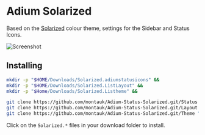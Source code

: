 Adium Solarized
===============

Based on the [Solarized](http://ethanschoonover.com/solarized) colour theme, settings for the
Sidebar and Status Icons. 

![Screenshot](https://raw.github.com/montauk/Adium-Status-Solarized/master/screenshot.png)


Installing
----------
```bash
mkdir -p "$HOME/Downloads/Solarized.adiumstatusicons" &&
mkdir -p "$HOME/Downloads/Solarized.ListLayout" &&
mkdir -p "$Home/Downloads/Solarized.Listheme" &&

git clone https://github.com/montauk/Adium-Status-Solarized.git/Status "$HOME/Downloads/Solarized.adiumstatusicons" &&
git clone https://github.com/montauk/Adium-Status-Solarized.git/Layout "$HOME/Downloads/Solarized.ListLayout" &&
git clone https://github.com/montauk/Adium-Status-Solarized.git/Theme "$HOME/Downloads/Solarized.ListTheme" 
```
Click on the `Solarized.*` files in your download folder to install.
